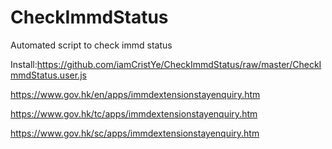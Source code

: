# CheckImmdStatus
Automated script to check immd status

Install:https://github.com/iamCristYe/CheckImmdStatus/raw/master/CheckImmdStatus.user.js

https://www.gov.hk/en/apps/immdextensionstayenquiry.htm

https://www.gov.hk/tc/apps/immdextensionstayenquiry.htm

https://www.gov.hk/sc/apps/immdextensionstayenquiry.htm
